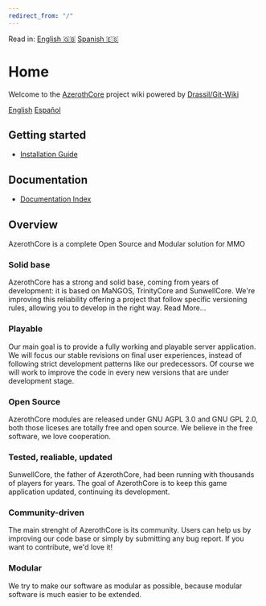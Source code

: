```yaml
---
redirect_from: "/"
---
```


Read in: [English :gb:](home) [Spanish :es:](es/home)

# Home

Welcome to the [AzerothCore](http://www.azerothcore.org/) project wiki powered by [Drassil/Git-Wiki](https://github.com/Drassil/git-wiki)

[English](home) [Español](es/home)

## Getting started

- [Installation Guide](installation.md)

## Documentation

- [Documentation Index](documentation_index)

## Overview

AzerothCore is a complete Open Source and Modular solution for MMO

### Solid base

AzerothCore has a strong and solid base, coming from years of development: it is based on MaNGOS, TrinityCore and SunwellCore.
We're improving this reliability offering a project that follow specific versioning rules, allowing you to develop in the right way. Read More...

### Playable
Our main goal is to provide a fully working and playable server application. We will focus our stable revisions on final user experiences, instead of following strict development patterns like our predecessors.
Of course we will work to improve the code in every new versions that are under development stage.

### Open Source
AzerothCore modules are released under GNU AGPL 3.0 and GNU GPL 2.0, both those liceses are totally free and open source. We believe in the free software, we love cooperation.

### Tested, realiable, updated
SunwellCore, the father of AzerothCore, had been running with thousands of players for years. The goal of AzerothCore is to keep this game application updated, continuing its development.

### Community-driven
The main strenght of AzerothCore is its community. Users can help us by improving our code base or simply by submitting any bug report. If you want to contribute, we'd love it!

### Modular
We try to make our software as modular as possible, because modular software is much easier to be extended.